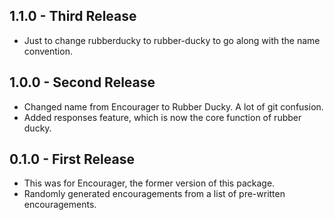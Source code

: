 ## 1.1.0 - Third Release
* Just to change rubberducky to rubber-ducky to go along with the name convention.

## 1.0.0 - Second Release
* Changed name from Encourager to Rubber Ducky.  A lot of git confusion.
* Added responses feature, which is now the core function of rubber ducky.

## 0.1.0 - First Release
* This was for Encourager, the former version of this package.
* Randomly generated encouragements from a list of pre-written encouragements.
